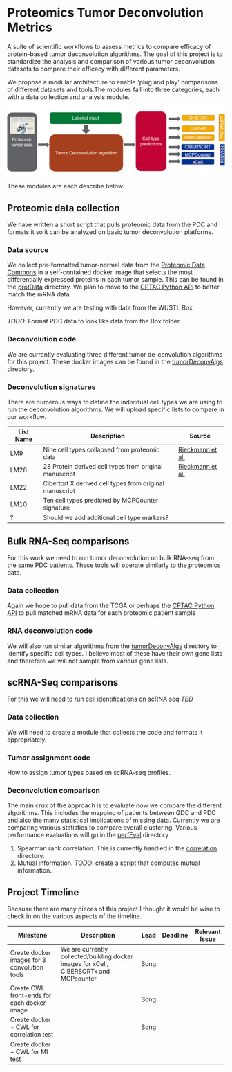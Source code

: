 # Proteomics Tumor Deconvolution Metrics
A suite of scientific workflows to assess metrics to compare efficacy of protein-based tumor deconvolution algorithms. The goal of this project is to standardize the analysis and comparison of various tumor deconvolution datasets to compare their efficacy with different parameters.

We propose a modular architecture to enable 'plug and play' comparisons of different datasets and tools.The modules fall into three categories, each with a data collection and analysis module.
![Architecture](./arch.png)

These modules are each describe below.

## Proteomic data collection
We have written a short script that pulls proteomic data from the PDC and formats it so it can be analyzed on basic tumor deconvolution platforms.

### Data source
We collect pre-formatted tumor-normal data from the [Proteomic Data Commons](https://proteomic.datacommons.cancer.gov/pdc/) in a self-contained docker image that selects the most differentially expressed proteins in each tumor sample. This can be found in the [protData](./protData) directory.  We plan to move to the [CPTAC Python API](https://github.com/PayneLab/cptac) to better match the mRNA data. 

However, currently we are testing with data from the WUSTL Box.

*TODO*: Format PDC data to look like data from the Box folder.

### Deconvolution code

We are currently evaluating three different tumor de-convolution algorithms for this project. These docker images can be found in the [tumorDeconvAlgs](./tumorDeconvAlgs) directory.

### Deconvolution signatures
There are numerous ways to define the individual cell types we are using to run the deconvolution algorithms. We will upload specific lists to compare in our workflow.

| List Name | Description | Source |
| --- | --- | --- |
| LM9 | Nine cell types collapsed from proteomic data | [Rieckmann et al.](https://pubmed.ncbi.nlm.nih.gov/28263321/)|
| LM28 | 28 Protein derived cell types from original manuscript | [Rieckmann et al.](https://pubmed.ncbi.nlm.nih.gov/28263321/) |
| LM22 | Cibertort X derived cell types from original manuscript | |
| LM10 | Ten cell types predicted by MCPCounter signature | |
| ? | Should we add additional cell type markers? | |



## Bulk RNA-Seq comparisons
For this work we need to run tumor deconvolution on bulk RNA-seq from the same PDC patients. These tools will operate similarly to the proteomics data.

### Data collection
Again we hope to pull data from the TCGA or perhaps the [CPTAC Python API](https://github.com/PayneLab/cptac) to pull matched mRNA data for each proteomic patient sample

### RNA deconvolution code
We will also run similar algorithms from the [tumorDeconvAlgs](./tumorDeconvAlgs) directory to identify specific cell types. I believe most of these have their own gene lists and therefore we will not sample from various gene lists.

## scRNA-Seq comparisons
For this we will need to run cell identifications on scRNA seq
_TBD_

### Data collection
We will need to create a module that collects the code and formats it appropriately.

### Tumor assignment code
How to assign tumor types based on scRNA-seq profiles.

### Deconvolution comparison
The main crux of the approach is to evaluate _how_ we compare the different algorithms. This includes the mapping of patients between GDC and PDC and also the many statistical implications of missing data. Currently we are comparing various statistics to compare overall clustering. Various performance evaluations will go in the [perfEval](./perfEval) directory

1. Spearman rank correlation. This is currently handled in the [correlation](./perfEval/correlations) directory.
2. Mutual information. *TODO*: create a script that computes mutual information. 


## Project Timeline

Because there are many pieces of this project I thought it would be wise to check in on the various aspects of the timeline.

| Milestone | Description | Lead | Deadline | Relevant Issue|
|--- | --- | --- | --- | ---|
|Create docker images for 3 convolution tools | We are currently collected/building docker images for xCell, CIBERSORTx and MCPcounter | Song | | |
|Create CWL front-ends for each docker image ||Song || |
|Create docker + CWL for correlation test|| Song|||
|Create docker + CWL for MI test |||||

